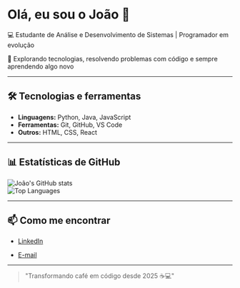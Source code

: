 # Olá, eu sou o João 👋

💻 Estudante de Análise e Desenvolvimento de Sistemas | Programador em evolução  

🚀 Explorando tecnologias, resolvendo problemas com código e sempre aprendendo algo novo  

---

## 🛠 Tecnologias e ferramentas
- **Linguagens:** Python, Java, JavaScript   
- **Ferramentas:** Git, GitHub, VS Code  
- **Outros:** HTML, CSS, React  

---

## 📊 Estatísticas de GitHub
![João's GitHub stats](https://github-readme-stats.vercel.app/api?username=JoaoPedroFiuza&show_icons=true&theme=tokyonight)  
![Top Languages](https://github-readme-stats.vercel.app/api/top-langs/?username=JoaoPedroFiuza&layout=compact&theme=tokyonight) 

---

## 📫 Como me encontrar
- [LinkedIn](https://www.linkedin.com/in/joaopedrofiuza)

- [E-mail](mailto:jpfwilges@gmail.com)  

---

> "Transformando café em código desde 2025 ☕💻"
